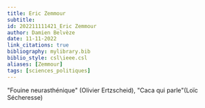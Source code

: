 ```yaml
---
title: Eric Zemmour
subtitle:
id: 202211111421_Eric Zemmour
author: Damien Belvèze
date: 11-11-2022
link_citations: true
bibliography: mylibrary.bib
biblio_style: csl\ieee.csl
aliases: [Zemmour]
tags: [sciences_politiques]
---
```


"Fouine neurasthénique" (Olivier Ertzscheid), "Caca qui parle"(Loïc Sécheresse)






